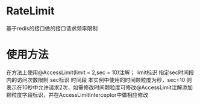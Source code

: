 # RateLimit
基于redis的接口做的接口请求频率限制
# 使用方法
在方法上使用@AccessLimit(limit = 2,sec = 10)注解；
limit标识 指定sec时间段内的访问次数限制
sec标识 时间段
本实例中使用的时间颗粒度为秒，sec=10 则表示在10秒中允许请求2次，如需修改时间颗粒度可修改@AccessLimit注解添加颗粒度字段标识，并在AccessLimitInterceptor中做相应修改
